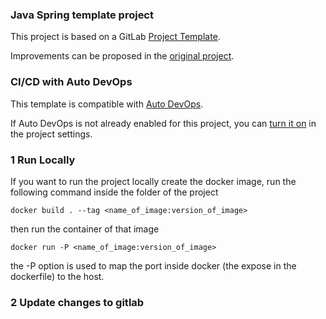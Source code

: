 ### Java Spring template project

This project is based on a GitLab [Project Template](https://docs.gitlab.com/ee/gitlab-basics/create-project.html).

Improvements can be proposed in the [original project](https://gitlab.com/gitlab-org/project-templates/spring).

### CI/CD with Auto DevOps

This template is compatible with [Auto DevOps](https://docs.gitlab.com/ee/topics/autodevops/).

If Auto DevOps is not already enabled for this project, you can [turn it on](https://docs.gitlab.com/ee/topics/autodevops/#enabling-auto-devops) in the project settings.

### 1 Run Locally

If you want to run the project locally create the docker image, run the following command inside the folder of the project

`docker build . --tag <name_of_image:version_of_image>`

then run the container of that image

`docker run -P <name_of_image:version_of_image>`

the -P option is used to map the port inside docker (the expose in the dockerfile) to the host.

### 2 Update changes to gitlab